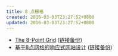 ```yaml
---
title: 8 点栅格
created: 2016-03-03T23:27:52+0800
updated: 2016-03-03T23:27:52+0800
---
```



- [The 8-Point Grid](http://spec.fm/specifics/8-pt-grid) ([链接备份](https://web.archive.org/web/20230130173432/https://spec.fm/specifics/8-pt-grid))
- [基于8点网格的响应式网站设计](https://zhuanlan.zhihu.com/p/26928282) ([链接备份](https://archive.ph/QDB0I))
